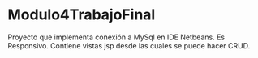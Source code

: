 # Modulo4TrabajoFinal
 Proyecto que implementa conexión a MySql en IDE Netbeans. Es Responsivo. Contiene vistas jsp desde las cuales se puede hacer CRUD.
